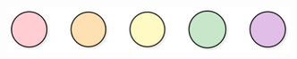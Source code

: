 
<p align="center">
  <img src="./Mermaid Chart - Create complex, visual diagrams with text. A smarter way of creating diagrams.-2025-09-16-135721.svg" alt="HELLO Diagram" width="600"/>
</p>
